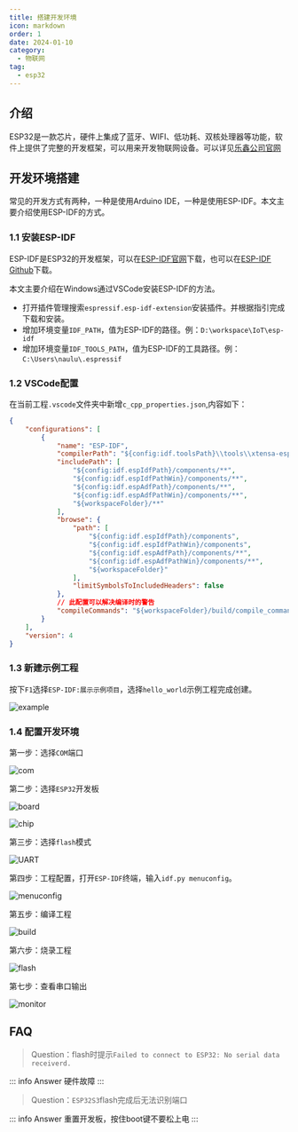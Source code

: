 ```yaml
---
title: 搭建开发环境
icon: markdown
order: 1
date: 2024-01-10
category:
  - 物联网
tag:
  - esp32
---
```


## 介绍

ESP32是一款芯片，硬件上集成了蓝牙、WIFI、低功耗、双核处理器等功能，软件上提供了完整的开发框架，可以用来开发物联网设备。可以详见[乐鑫公司官网](https://www.espressif.com/zh-hans)

## 开发环境搭建

常见的开发方式有两种，一种是使用Arduino IDE，一种是使用ESP-IDF。本文主要介绍使用ESP-IDF的方式。

### 1.1 安装ESP-IDF

ESP-IDF是ESP32的开发框架，可以在[ESP-IDF官网](https://docs.espressif.com/projects/esp-idf/zh_CN/latest/esp32/get-started/index.html)下载，也可以在[ESP-IDF Github](https://github.com/espressif/esp-idf)下载。

本文主要介绍在Windows通过VSCode安装ESP-IDF的方法。

- 打开插件管理搜索`espressif.esp-idf-extension`安装插件。并根据指引完成下载和安装。
- 增加环境变量`IDF_PATH`，值为ESP-IDF的路径。例：`D:\workspace\IoT\esp-idf`
- 增加环境变量`IDF_TOOLS_PATH`，值为ESP-IDF的工具路径。例：`C:\Users\naulu\.espressif`

### 1.2 VSCode配置

在当前工程`.vscode`文件夹中新增`c_cpp_properties.json`,内容如下：

```json
{
    "configurations": [
        {
            "name": "ESP-IDF",
            "compilerPath": "${config:idf.toolsPath}\\tools\\xtensa-esp32-elf\\esp-12.2.0_20230208\\xtensa-esp32-elf\\bin\\xtensa-esp32-elf-gcc.exe",
            "includePath": [
                "${config:idf.espIdfPath}/components/**",
                "${config:idf.espIdfPathWin}/components/**",
                "${config:idf.espAdfPath}/components/**",
                "${config:idf.espAdfPathWin}/components/**",
                "${workspaceFolder}/**"
            ],
            "browse": {
                "path": [
                    "${config:idf.espIdfPath}/components",
                    "${config:idf.espIdfPathWin}/components",
                    "${config:idf.espAdfPath}/components/**",
                    "${config:idf.espAdfPathWin}/components/**",
                    "${workspaceFolder}"
                ],
                "limitSymbolsToIncludedHeaders": false
            },
            // 此配置可以解决编译时的警告
            "compileCommands": "${workspaceFolder}/build/compile_commands.json"
        }
    ],
    "version": 4
}
```

### 1.3 新建示例工程

按下`F1`选择`ESP-IDF:展示示例项目`，选择`hello_world`示例工程完成创建。

![example](./assets/images/example.png)

### 1.4 配置开发环境

第一步：选择`COM`端口

![com](./assets/images/com.png)

第二步：选择`ESP32`开发板

![board](./assets/images/board.png)

![chip](./assets/images/chip.png)

第三步：选择`flash`模式

![UART](./assets/images/UART.png)

第四步：工程配置，打开`ESP-IDF`终端，输入`idf.py menuconfig`。

![menuconfig](./assets/images/menuconfig.png)

第五步：编译工程

![build](./assets/images/build.png)

第六步：烧录工程

![flash](./assets/images/flash.png)

第七步：查看串口输出

![monitor](./assets/images/monitor.png)

## FAQ

> Question：flash时提示`Failed to connect to ESP32: No serial data receiverd.`

::: info Answer
硬件故障
:::

> Question：`ESP32S3`flash完成后无法识别端口

::: info Answer
重置开发板，按住boot键不要松上电
:::
